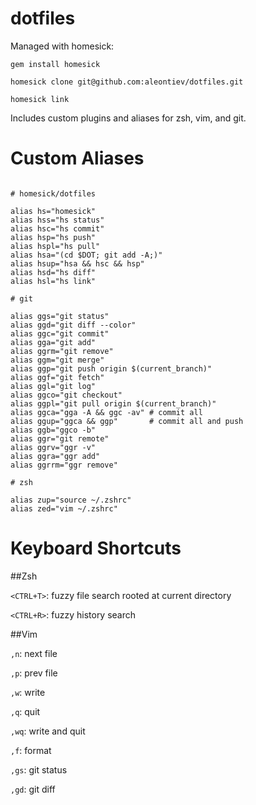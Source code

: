dotfiles
========
Managed with homesick:

`gem install homesick`

`homesick clone git@github.com:aleontiev/dotfiles.git`

`homesick link`

Includes custom plugins and aliases for zsh, vim, and git.

Custom Aliases
==============
```

# homesick/dotfiles

alias hs="homesick"
alias hss="hs status"
alias hsc="hs commit"
alias hsp="hs push"
alias hspl="hs pull"
alias hsa="(cd $DOT; git add -A;)" 
alias hsup="hsa && hsc && hsp"
alias hsd="hs diff"
alias hsl="hs link"

# git

alias ggs="git status"
alias ggd="git diff --color"
alias ggc="git commit"
alias gga="git add"
alias ggrm="git remove"
alias ggm="git merge"
alias ggp="git push origin $(current_branch)"
alias ggf="git fetch"
alias ggl="git log"
alias ggco="git checkout"     
alias ggpl="git pull origin $(current_branch)"
alias ggca="gga -A && ggc -av" # commit all
alias ggup="ggca && ggp"       # commit all and push
alias ggb="ggco -b"            
alias ggr="git remote"
alias ggrv="ggr -v"
alias ggra="ggr add"
alias ggrrm="ggr remove"

# zsh

alias zup="source ~/.zshrc"
alias zed="vim ~/.zshrc"

```

Keyboard Shortcuts
==================

##Zsh

`<CTRL+T>`: fuzzy file search rooted at current directory

`<CTRL+R>`: fuzzy history search 

##Vim

`,n`: next file

`,p`: prev file

`,w`: write

`,q`: quit

`,wq`: write and quit

`,f`: format

`,gs`: git status

`,gd`: git diff
